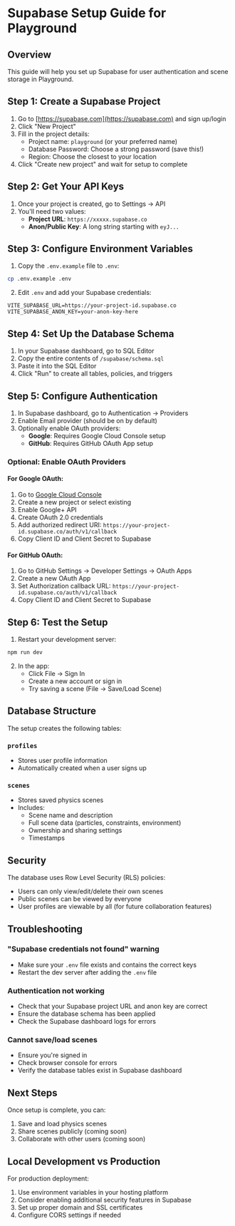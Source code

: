 # Supabase Setup Guide for Playground

## Overview
This guide will help you set up Supabase for user authentication and scene storage in Playground.

## Step 1: Create a Supabase Project

1. Go to [https://supabase.com](https://supabase.com) and sign up/login
2. Click "New Project"
3. Fill in the project details:
   - Project name: `playground` (or your preferred name)
   - Database Password: Choose a strong password (save this!)
   - Region: Choose the closest to your location
4. Click "Create new project" and wait for setup to complete

## Step 2: Get Your API Keys

1. Once your project is created, go to Settings → API
2. You'll need two values:
   - **Project URL**: `https://xxxxx.supabase.co`
   - **Anon/Public Key**: A long string starting with `eyJ...`

## Step 3: Configure Environment Variables

1. Copy the `.env.example` file to `.env`:
```bash
cp .env.example .env
```

2. Edit `.env` and add your Supabase credentials:
```env
VITE_SUPABASE_URL=https://your-project-id.supabase.co
VITE_SUPABASE_ANON_KEY=your-anon-key-here
```

## Step 4: Set Up the Database Schema

1. In your Supabase dashboard, go to SQL Editor
2. Copy the entire contents of `/supabase/schema.sql`
3. Paste it into the SQL Editor
4. Click "Run" to create all tables, policies, and triggers

## Step 5: Configure Authentication

1. In Supabase dashboard, go to Authentication → Providers
2. Enable Email provider (should be on by default)
3. Optionally enable OAuth providers:
   - **Google**: Requires Google Cloud Console setup
   - **GitHub**: Requires GitHub OAuth App setup

### Optional: Enable OAuth Providers

#### For Google OAuth:
1. Go to [Google Cloud Console](https://console.cloud.google.com)
2. Create a new project or select existing
3. Enable Google+ API
4. Create OAuth 2.0 credentials
5. Add authorized redirect URI: `https://your-project-id.supabase.co/auth/v1/callback`
6. Copy Client ID and Client Secret to Supabase

#### For GitHub OAuth:
1. Go to GitHub Settings → Developer Settings → OAuth Apps
2. Create a new OAuth App
3. Set Authorization callback URL: `https://your-project-id.supabase.co/auth/v1/callback`
4. Copy Client ID and Client Secret to Supabase

## Step 6: Test the Setup

1. Restart your development server:
```bash
npm run dev
```

2. In the app:
   - Click File → Sign In
   - Create a new account or sign in
   - Try saving a scene (File → Save/Load Scene)

## Database Structure

The setup creates the following tables:

### `profiles`
- Stores user profile information
- Automatically created when a user signs up

### `scenes`
- Stores saved physics scenes
- Includes:
  - Scene name and description
  - Full scene data (particles, constraints, environment)
  - Ownership and sharing settings
  - Timestamps

## Security

The database uses Row Level Security (RLS) policies:
- Users can only view/edit/delete their own scenes
- Public scenes can be viewed by everyone
- User profiles are viewable by all (for future collaboration features)

## Troubleshooting

### "Supabase credentials not found" warning
- Make sure your `.env` file exists and contains the correct keys
- Restart the dev server after adding the `.env` file

### Authentication not working
- Check that your Supabase project URL and anon key are correct
- Ensure the database schema has been applied
- Check the Supabase dashboard logs for errors

### Cannot save/load scenes
- Ensure you're signed in
- Check browser console for errors
- Verify the database tables exist in Supabase dashboard

## Next Steps

Once setup is complete, you can:
1. Save and load physics scenes
2. Share scenes publicly (coming soon)
3. Collaborate with other users (coming soon)

## Local Development vs Production

For production deployment:
1. Use environment variables in your hosting platform
2. Consider enabling additional security features in Supabase
3. Set up proper domain and SSL certificates
4. Configure CORS settings if needed